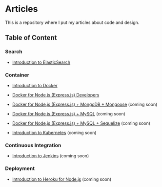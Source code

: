 # Articles

This is a repository where I put my articles about code and design.

## Table of Content

### Search

- [Introduction to ElasticSearch](https://github.com/hegdeashwin/articles/blob/master/search/ElasticSearch.md)

### Container

- [Introduction to Docker](https://github.com/hegdeashwin/articles/blob/master/container/01_Docker.md)

- [Docker for Node.js (Express.js) Developers](https://github.com/hegdeashwin/articles/blob/master/container/02_Docker_For_Nodejs_Developers.md)

- [Docker for Node.js (Express.js) + MongoDB + Mongoose](https://github.com/hegdeashwin/articles/blob/master/container/03_Docker_For_Express_Mongodb_Mongoose.md) (coming soon)

- [Docker for  Node.js (Express.js) + MySQL](https://github.com/hegdeashwin/articles/blob/master/container/04_Docker_For_Express_MySQL.md) (coming soon)

- [Docker for Node.js (Express.js) + MySQL + Sequelize](https://github.com/hegdeashwin/articles/blob/master/container/05_Docker_For_Express_MySQL_Sequelize.md) (coming soon)

- [Introduction to Kubernetes](https://github.com/hegdeashwin/articles/blob/master/container/06_Kubernetes.md) (coming soon)


### Continuous Integration

- [Introduction to Jenkins](https://github.com/hegdeashwin/articles/blob/master/ci/Jenkins.md) (coming soon)

### Deployment

- [Introduction to Heroku for Node.js](https://github.com/hegdeashwin/articles/blob/master/deployment/Heroku.md) (coming soon)
